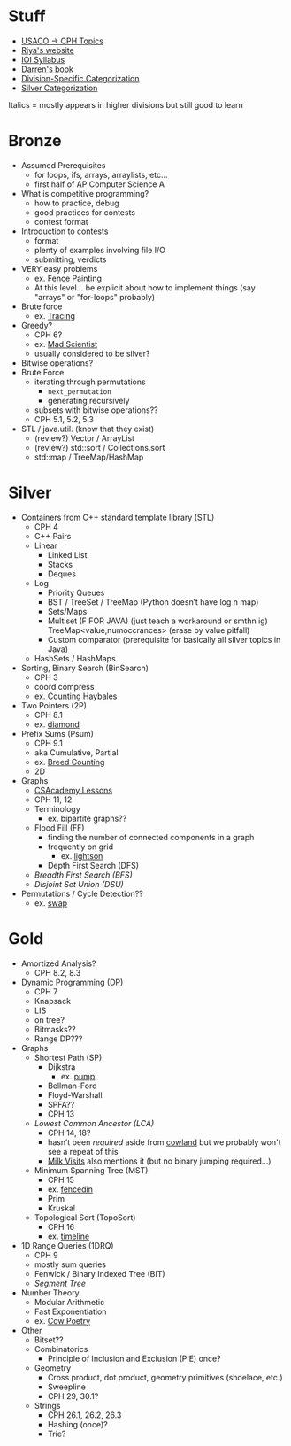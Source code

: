 # Stuff

 - [USACO -> CPH Topics](https://github.com/bqi343/USACO/blob/master/Contests/USACO%20Links/USACO%20Topics.md)
 - [Riya's website](https://www.vplanetcoding.com/courses)
 - [IOI Syllabus](https://people.ksp.sk/~misof/ioi-syllabus/ioi-syllabus.pdf)
 - [Darren's book](https://www.overleaf.com/project/5e73f65cde1d010001224d8a)
 - [Division-Specific Categorization](https://github.com/bqi343/USACO/blob/master/Contests/USACO%20Links/Division-Specific/Silver.md)
 - [Silver Categorization](https://docs.google.com/document/d/1ba2jr2PFrtxHuGfvdjYVKX-8VzkQAdhpiMLlpXxiAOM/edit)

Italics = mostly appears in higher divisions but still good to learn

# Bronze

 - Assumed Prerequisites 
   - for loops, ifs, arrays, arraylists, etc…
   - first half of AP Computer Science A
 - What is competitive programming?
   - how to practice, debug
   - good practices for contests
   - contest format
 - Introduction to contests
   - format
   - plenty of examples involving file I/O
   - submitting, verdicts
 - VERY easy problems
   - ex. [Fence Painting](http://usaco.org/index.php?page=viewproblem2&cpid=567)
   - At this level... be explicit about how to implement things (say "arrays" or "for-loops" probably)
 - Brute force 
   - ex. [Tracing](http://usaco.org/index.php?page=viewproblem2&cpid=1037)
 - Greedy?
   - CPH 6?
   - ex. [Mad Scientist](http://usaco.org/index.php?page=viewproblem2&cpid=1012)
   - usually considered to be silver?
 - Bitwise operations?
 - Brute Force
   - iterating through permutations
     - `next_permutation`
     - generating recursively
   - subsets with bitwise operations??
   - CPH 5.1, 5.2, 5.3
 - STL / java.util. (know that they exist)
   - (review?) Vector / ArrayList
   - (review?) std::sort / Collections.sort
   - std::map / TreeMap/HashMap

# Silver

 - Containers from C++ standard template library (STL)
   - CPH 4
   - C++ Pairs
   - Linear
     - Linked List
     - Stacks
     - Deques
   - Log
     - Priority Queues
     - BST / TreeSet / TreeMap (Python doesn’t have log n map)
     - Sets/Maps
     - Multiset (F FOR JAVA) (just teach a workaround or smthn ig) TreeMap<value,numoccrances> (erase by value pitfall)
     - Custom comparator (prerequisite for basically all silver topics in Java)
   - HashSets / HashMaps
 - Sorting, Binary Search (BinSearch)
   - CPH 3
   - coord compress
   - ex. [Counting Haybales](http://usaco.org/index.php?page=viewproblem2&cpid=666)
 - Two Pointers (2P)
   - CPH 8.1
   - ex. [diamond](http://usaco.org/index.php?page=viewproblem2&cpid=643)
 - Prefix Sums (Psum)
   - CPH 9.1
   - aka Cumulative, Partial
   - ex. [Breed Counting](http://www.usaco.org/index.php?page=viewproblem2&cpid=572)
   - 2D
 - Graphs
   - [CSAcademy Lessons](https://csacademy.com/lessons/)
   - CPH 11, 12
   - Terminology
     - ex. bipartite graphs??
   - Flood Fill (FF)
     - finding the number of connected components in a graph
     - frequently on grid
       - ex. [lightson](http://www.usaco.org/index.php?page=viewproblem2&cpid=570)
     - Depth First Search (DFS)
   - *Breadth First Search (BFS)*
   - *Disjoint Set Union (DSU)*
 - Permutations / Cycle Detection??
   - ex. [swap](http://www.usaco.org/index.php?page=viewproblem2&cpid=1014)

# Gold

 - Amortized Analysis?
   - CPH 8.2, 8.3
 - Dynamic Programming (DP)
   - CPH 7
   - Knapsack
   - LIS
   - on tree?
   - Bitmasks??
   - Range DP???
 - Graphs
   - Shortest Path (SP)
     - Dijkstra
       - ex. [pump](http://www.usaco.org/index.php?page=viewproblem2&cpid=969)
     - Bellman-Ford
     - Floyd-Warshall
     - SPFA??
     - CPH 13
   - *Lowest Common Ancestor (LCA)*
     - CPH 14, 18?
     - hasn’t been *required* aside from [cowland](http://www.usaco.org/index.php?page=viewproblem2&cpid=921) but we probably won't see a repeat of this
     - [Milk Visits](http://www.usaco.org/index.php?page=viewproblem2&cpid=970) also mentions it (but no binary jumping required…)
   - Minimum Spanning Tree (MST) 
     - CPH 15
     - ex. [fencedin](http://www.usaco.org/index.php?page=viewproblem2&cpid=623)
     - Prim
     - Kruskal
   - Topological Sort (TopoSort)
     - CPH 16
     - ex. [timeline](http://www.usaco.org/index.php?page=viewproblem2&cpid=1017)
 - 1D Range Queries (1DRQ)
   - CPH 9
   - mostly sum queries
   - Fenwick / Binary Indexed Tree (BIT)
   - *Segment Tree*
 - Number Theory
   - Modular Arithmetic
   - Fast Exponentiation 
   - ex. [Cow Poetry](http://usaco.org/index.php?page=viewproblem2&cpid=897)
 - Other
   - Bitset??
   - Combinatorics
     - Principle of Inclusion and Exclusion (PIE) once?
   - Geometry
     - Cross product, dot product, geometry primitives (shoelace, etc.)
     - Sweepline
     - CPH 29, 30.1?
   - Strings
     - CPH 26.1, 26.2, 26.3
     - Hashing (once)?
     - Trie?